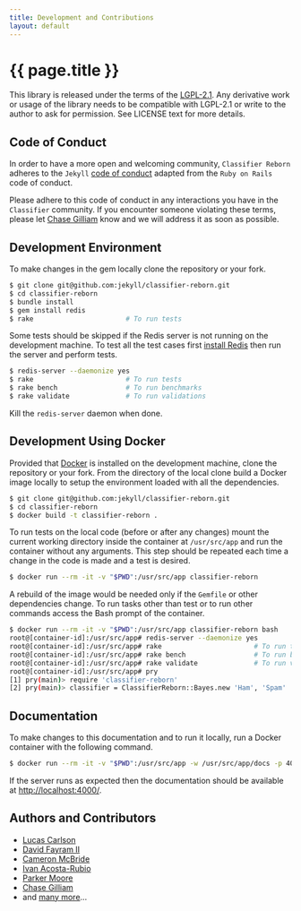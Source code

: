 ```yaml
---
title: Development and Contributions
layout: default
---
```


# {{ page.title }}

This library is released under the terms of the [LGPL-2.1](https://github.com/jekyll/classifier-reborn/blob/master/LICENSE).
Any derivative work or usage of the library needs to be compatible with LGPL-2.1 or write to the author to ask for permission.
See LICENSE text for more details.

## Code of Conduct

In order to have a more open and welcoming community, `Classifier Reborn` adheres to the `Jekyll`
[code of conduct](https://github.com/jekyll/jekyll/blob/master/CONDUCT.markdown) adapted from the `Ruby on Rails` code of conduct.

Please adhere to this code of conduct in any interactions you have in the `Classifier` community.
If you encounter someone violating these terms, please let [Chase Gilliam](https://github.com/Ch4s3) know and we will address it as soon as possible.

## Development Environment

To make changes in the gem locally clone the repository or your fork.

```bash
$ git clone git@github.com:jekyll/classifier-reborn.git
$ cd classifier-reborn
$ bundle install
$ gem install redis
$ rake                       # To run tests
```

Some tests should be skipped if the Redis server is not running on the development machine.
To test all the test cases first [install Redis](https://redis.io/topics/quickstart) then run the server and perform tests.

```bash
$ redis-server --daemonize yes
$ rake                       # To run tests
$ rake bench                 # To run benchmarks
$ rake validate              # To run validations
```

Kill the `redis-server` daemon when done.

## Development Using Docker

Provided that [Docker](https://docs.docker.com/engine/installation/) is installed on the development machine, clone the repository or your fork.
From the directory of the local clone build a Docker image locally to setup the environment loaded with all the dependencies.

```bash
$ git clone git@github.com:jekyll/classifier-reborn.git
$ cd classifier-reborn
$ docker build -t classifier-reborn .
```

To run tests on the local code (before or after any changes) mount the current working directory inside the container at `/usr/src/app` and run the container without any arguments.
This step should be repeated each time a change in the code is made and a test is desired.

```bash
$ docker run --rm -it -v "$PWD":/usr/src/app classifier-reborn
```

A rebuild of the image would be needed only if the `Gemfile` or other dependencies change.
To run tasks other than test or to run other commands access the Bash prompt of the container.

```bash
$ docker run --rm -it -v "$PWD":/usr/src/app classifier-reborn bash
root@[container-id]:/usr/src/app# redis-server --daemonize yes
root@[container-id]:/usr/src/app# rake                       # To run tests
root@[container-id]:/usr/src/app# rake bench                 # To run benchmarks
root@[container-id]:/usr/src/app# rake validate              # To run validations
root@[container-id]:/usr/src/app# pry
[1] pry(main)> require 'classifier-reborn'
[2] pry(main)> classifier = ClassifierReborn::Bayes.new 'Ham', 'Spam'
```

## Documentation

To make changes to this documentation and to run it locally, run a Docker container with the following command.

```bash
$ docker run --rm -it -v "$PWD":/usr/src/app -w /usr/src/app/docs -p 4000:4000 classifier-reborn jekyll s -H 0.0.0.0
```

If the server runs as expected then the documentation should be available at [http://localhost:4000/](http://localhost:4000/).

## Authors and Contributors

* [Lucas Carlson](mailto:lucas@rufy.com)
* [David Fayram II](mailto:dfayram@gmail.com)
* [Cameron McBride](mailto:cameron.mcbride@gmail.com)
* [Ivan Acosta-Rubio](mailto:ivan@softwarecriollo.com)
* [Parker Moore](mailto:email@byparker.com)
* [Chase Gilliam](mailto:chase.gilliam@gmail.com)
* and [many more](https://github.com/jekyll/classifier-reborn/graphs/contributors)...
